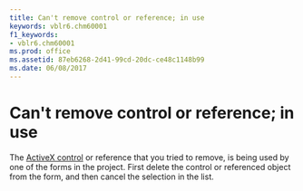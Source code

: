 ```yaml
---
title: Can't remove control or reference; in use
keywords: vblr6.chm60001
f1_keywords:
- vblr6.chm60001
ms.prod: office
ms.assetid: 87eb6268-2d41-99cd-20dc-ce48c1148b99
ms.date: 06/08/2017
---
```



# Can't remove control or reference; in use

The [ActiveX control](vbe-glossary.md) or reference that you tried to remove, is being used by one of the forms in the project. First delete the control or referenced object from the form, and then cancel the selection in the list.


